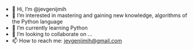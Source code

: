 - 👋 Hi, I’m @jevgenijmih
- 👀 I’m interested in mastering and gaining new knowledge, algorithms of the Python language
- 🌱 I’m currently learning Python
- 💞️ I’m looking to collaborate on ...
- 📫 How to reach me: jevgenijmih@gmail.com

<!---
jevgenijmih/jevgenijmih is a ✨ special ✨ repository because its `README.md` (this file) appears on your GitHub profile.
You can click the Preview link to take a look at your changes.
--->
